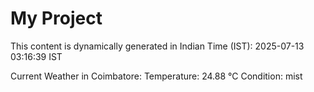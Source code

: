 # My Project

This content is dynamically generated in Indian Time (IST): 2025-07-13 03:16:39 IST


Current Weather in Coimbatore:
Temperature: 24.88 °C
Condition: mist
